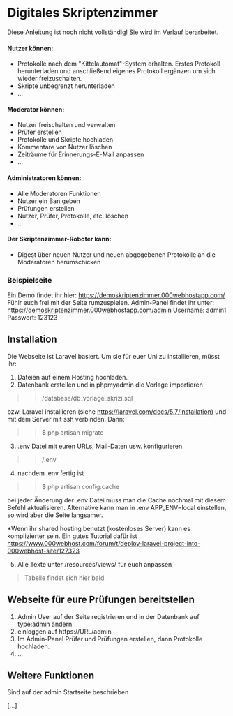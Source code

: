 # Digitales Skriptenzimmer

Diese Anleitung ist noch nicht vollständig! 
Sie wird im Verlauf berarbeitet.

#### Nutzer können:
  - Protokolle nach dem "Kittelautomat"-System erhalten. Erstes Protokoll herunterladen und anschließend eigenes Protokoll ergänzen um sich wieder freizuschalten.
  - Skripte unbegrenzt herunterladen
  - ...
  
#### Moderator können:
 - Nutzer freischalten und verwalten
 - Prüfer erstellen
 - Protokolle und Skripte hochladen
 - Kommentare von Nutzer löschen
 - Zeiträume für Erinnerungs-E-Mail anpassen
 - ...

#### Administratoren können:
 - Alle Moderatoren Funktionen
 - Nutzer ein Ban geben
 - Prüfungen erstellen
 - Nutzer, Prüfer, Protokolle,  etc. löschen
 - ...

#### Der Skriptenzimmer-Roboter kann:

 - Digest über neuen Nutzer und neuen abgegebenen Protokolle an die Moderatoren herumschicken 
 
### Beispielseite
Ein Demo findet ihr hier: https://demoskriptenzimmer.000webhostapp.com/  
Fühlr euch frei mit der Seite rumzuspielen.
Admin-Panel findet ihr unter: https://demoskriptenzimmer.000webhostapp.com/admin
Username: admin1
Passwort: 123123
 
## Installation

Die Webseite ist Laravel basiert. Um sie für euer Uni zu installieren, müsst ihr: 
1. Dateien auf einem Hosting hochladen.
2. Datenbank erstellen und in phpmyadmin die Vorlage importieren 
>> /database/db_vorlage_skrizi.sql  

bzw. Laravel installieren (siehe https://laravel.com/docs/5.7/installation) und mit dem Server mit ssh verbinden. Dann:  
>> $ php artisan migrate
3. .env Datei mit euren URLs, Mail-Daten usw. konfigurieren.
>>  /.env
4. nachdem .env fertig ist 
>> $ php artisan config:cache

bei jeder Änderung der .env Datei muss man die Cache nochmal mit diesem Befehl aktualisieren.
Alternative kann man in .env APP_ENV=local einstellen, so wird aber die Seite langsamer.

*Wenn ihr shared hosting benutzt (kostenloses Server) kann es komplizierter sein. Ein gutes Tutorial dafür ist   https://www.000webhost.com/forum/t/deploy-laravel-project-into-000webhost-site/127323

5. Alle Texte unter /resources/views/ für euch anpassen
>Tabelle findet sich hier bald.

## Webseite für eure Prüfungen bereitstellen
1. Admin User auf der Seite registrieren und in der Datenbank auf type:admin ändern
2. einloggen auf https://URL/admin
3. Im Admin-Panel Prüfer und Prüfungen erstellen, dann Protokolle hochladen.
4. ...

## Weitere Funktionen
Sind auf der admin Startseite beschrieben

[...]
